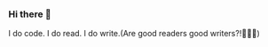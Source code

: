 ### Hi there 👋
I do code. I do read. I do write.(Are good readers good writers?!🤷🏾‍♂️)



<!--
**kitavimo/kitavimo** is a ✨ _special_ ✨ repository because its `README.md` (this file) appears on your GitHub profile.

Here are some ideas to get you started:

- 🔭 I’m currently working on ...
- 🌱 I’m currently learning ...
- 👯 I’m looking to collaborate on ...
- 🤔 I’m looking for help with ...
- 💬 Ask me about ...
- 📫 How to reach me: ...
- 😄 Pronouns: ...
- ⚡ Fun fact: ...
⚡ Fun fact: I'm not fun at parties.
-->
